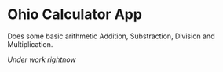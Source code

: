 # Ohio Calculator App

Does some basic arithmetic Addition, Substraction, Division and Multiplication.

*Under work rightnow*
